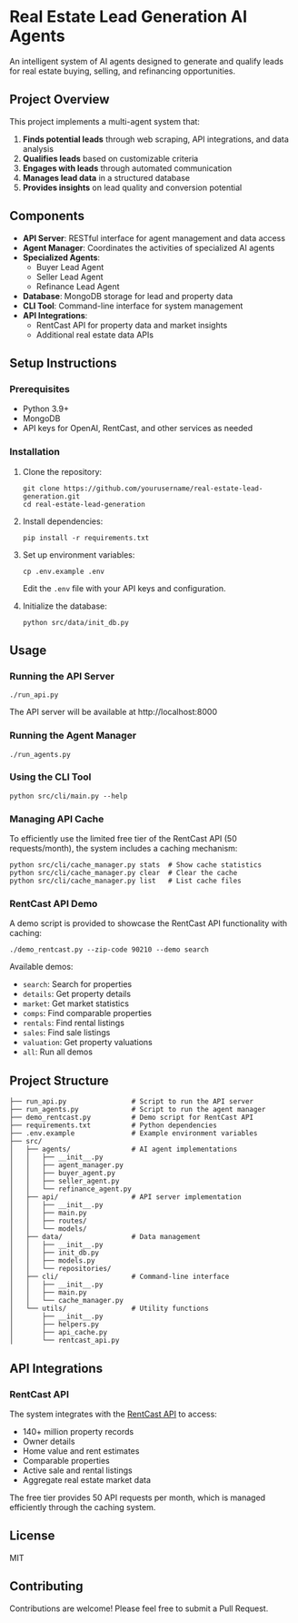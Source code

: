 # Real Estate Lead Generation AI Agents

An intelligent system of AI agents designed to generate and qualify leads for real estate buying, selling, and refinancing opportunities.

## Project Overview

This project implements a multi-agent system that:

1. **Finds potential leads** through web scraping, API integrations, and data analysis
2. **Qualifies leads** based on customizable criteria
3. **Engages with leads** through automated communication
4. **Manages lead data** in a structured database
5. **Provides insights** on lead quality and conversion potential

## Components

- **API Server**: RESTful interface for agent management and data access
- **Agent Manager**: Coordinates the activities of specialized AI agents
- **Specialized Agents**:
  - Buyer Lead Agent
  - Seller Lead Agent
  - Refinance Lead Agent
- **Database**: MongoDB storage for lead and property data
- **CLI Tool**: Command-line interface for system management
- **API Integrations**:
  - RentCast API for property data and market insights
  - Additional real estate data APIs

## Setup Instructions

### Prerequisites

- Python 3.9+
- MongoDB
- API keys for OpenAI, RentCast, and other services as needed

### Installation

1. Clone the repository:
   ```
   git clone https://github.com/yourusername/real-estate-lead-generation.git
   cd real-estate-lead-generation
   ```

2. Install dependencies:
   ```
   pip install -r requirements.txt
   ```

3. Set up environment variables:
   ```
   cp .env.example .env
   ```
   Edit the `.env` file with your API keys and configuration.

4. Initialize the database:
   ```
   python src/data/init_db.py
   ```

## Usage

### Running the API Server

```
./run_api.py
```

The API server will be available at http://localhost:8000

### Running the Agent Manager

```
./run_agents.py
```

### Using the CLI Tool

```
python src/cli/main.py --help
```

### Managing API Cache

To efficiently use the limited free tier of the RentCast API (50 requests/month), the system includes a caching mechanism:

```
python src/cli/cache_manager.py stats  # Show cache statistics
python src/cli/cache_manager.py clear  # Clear the cache
python src/cli/cache_manager.py list   # List cache files
```

### RentCast API Demo

A demo script is provided to showcase the RentCast API functionality with caching:

```
./demo_rentcast.py --zip-code 90210 --demo search
```

Available demos:
- `search`: Search for properties
- `details`: Get property details
- `market`: Get market statistics
- `comps`: Find comparable properties
- `rentals`: Find rental listings
- `sales`: Find sale listings
- `valuation`: Get property valuations
- `all`: Run all demos

## Project Structure

```
├── run_api.py                # Script to run the API server
├── run_agents.py             # Script to run the agent manager
├── demo_rentcast.py          # Demo script for RentCast API
├── requirements.txt          # Python dependencies
├── .env.example              # Example environment variables
├── src/
│   ├── agents/               # AI agent implementations
│   │   ├── __init__.py
│   │   ├── agent_manager.py
│   │   ├── buyer_agent.py
│   │   ├── seller_agent.py
│   │   └── refinance_agent.py
│   ├── api/                  # API server implementation
│   │   ├── __init__.py
│   │   ├── main.py
│   │   ├── routes/
│   │   └── models/
│   ├── data/                 # Data management
│   │   ├── __init__.py
│   │   ├── init_db.py
│   │   ├── models.py
│   │   └── repositories/
│   ├── cli/                  # Command-line interface
│   │   ├── __init__.py
│   │   ├── main.py
│   │   └── cache_manager.py
│   └── utils/                # Utility functions
│       ├── __init__.py
│       ├── helpers.py
│       ├── api_cache.py
│       └── rentcast_api.py
```

## API Integrations

### RentCast API

The system integrates with the [RentCast API](https://developers.rentcast.io/reference/introduction) to access:

- 140+ million property records
- Owner details
- Home value and rent estimates
- Comparable properties
- Active sale and rental listings
- Aggregate real estate market data

The free tier provides 50 API requests per month, which is managed efficiently through the caching system.

## License

MIT

## Contributing

Contributions are welcome! Please feel free to submit a Pull Request. 